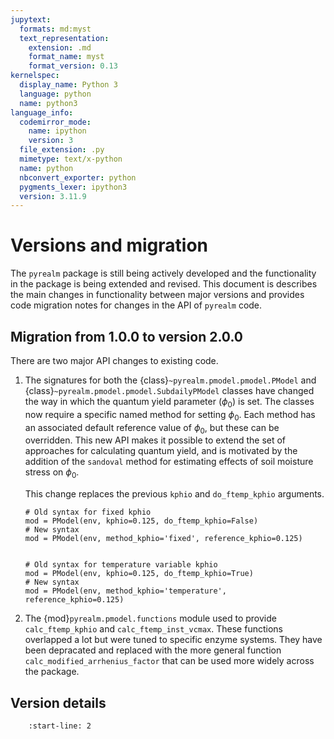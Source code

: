 ```yaml
---
jupytext:
  formats: md:myst
  text_representation:
    extension: .md
    format_name: myst
    format_version: 0.13
kernelspec:
  display_name: Python 3
  language: python
  name: python3
language_info:
  codemirror_mode:
    name: ipython
    version: 3
  file_extension: .py
  mimetype: text/x-python
  name: python
  nbconvert_exporter: python
  pygments_lexer: ipython3
  version: 3.11.9
---
```


# Versions and migration

The `pyrealm` package is still being actively developed and the functionality in the
package is being extended and revised. This document is describes the main changes in
functionality between major versions and provides code migration notes for changes in
the API of `pyrealm` code.

## Migration from 1.0.0 to version 2.0.0

There are two major API changes to existing code.

1. The signatures for both the {class}`~pyrealm.pmodel.pmodel.PModel` and
   {class}`~pyrealm.pmodel.pmodel.SubdailyPModel` classes have changed the way in
   which the quantum yield parameter ($\phi_0$) is set. The classes now require a
   specific named method for setting $\phi_0$. Each method has an associated default
   reference value of $\phi_0$, but these can be overridden. This new API makes it
   possible to extend the set of approaches for calculating quantum yield, and is
   motivated by the addition of the `sandoval` method for estimating effects of soil
   moisture stress on $\phi_0$.

    This change replaces the previous `kphio` and `do_ftemp_kphio` arguments.

    ```{code-block} ipython
    # Old syntax for fixed kphio
    mod = PModel(env, kphio=0.125, do_ftemp_kphio=False)
    # New syntax
    mod = PModel(env, method_kphio='fixed', reference_kphio=0.125)


    # Old syntax for temperature variable kphio
    mod = PModel(env, kphio=0.125, do_ftemp_kphio=True)
    # New syntax
    mod = PModel(env, method_kphio='temperature', reference_kphio=0.125)
    ```

1. The {mod}`pyrealm.pmodel.functions` module used to provide `calc_ftemp_kphio` and
   `calc_ftemp_inst_vcmax`. These functions overlapped a lot but were tuned to specific
   enzyme systems. They have been depracated and replaced with the more general function
   `calc_modified_arrhenius_factor` that can be used more widely across the package.

## Version details

```{include} ../../../CHANGES.md
    :start-line: 2
```
